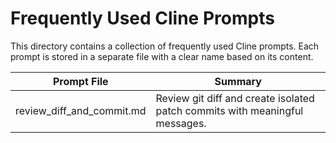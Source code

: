 # Frequently Used Cline Prompts

This directory contains a collection of frequently used Cline prompts. Each prompt is stored in a separate file with a clear name based on its content.

| Prompt File | Summary |
|-------------|---------|
| review_diff_and_commit.md | Review git diff and create isolated patch commits with meaningful messages. |
